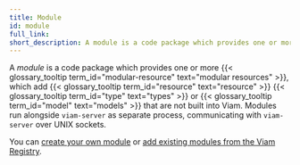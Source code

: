 ```yaml
---
title: Module
id: module
full_link:
short_description: A module is a code package which provides one or more modular resources, which add resource types or models that are not built into Viam.
---
```


A _module_ is a code package which provides one or more {{< glossary_tooltip term_id="modular-resource" text="modular resources" >}}, which add {{< glossary_tooltip term_id="resource" text="resource" >}} {{< glossary_tooltip term_id="type" text="types" >}} or {{< glossary_tooltip term_id="model" text="models" >}} that are not built into Viam.
Modules run alongside `viam-server` as separate process, communicating with `viam-server` over UNIX sockets.

You can [create your own module](/operate/get-started/other-hardware/) or [add existing modules from the Viam Registry](/operate/get-started/supported-hardware/).
